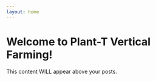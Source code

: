 ```yaml
---
layout: home
---
```


<div class="home-custom-content" markdown="1">

# Welcome to Plant-T Vertical Farming!

This content WILL appear above your posts.

</div>